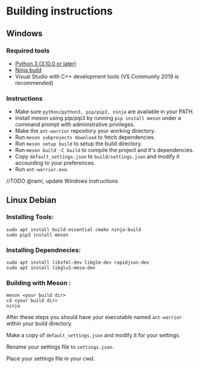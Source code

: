 
# Building instructions

## Windows

### Required tools

- [Python 3 (3.10.0 or later)](https://www.python.org/downloads/)
- [Ninja build](https://ninja-build.org/)
- Visual Studio with C++ development tools (VS Community 2019 is recommended)

### Instructions

- Make sure `python/python3, pip/pip3, ninja` are available in your PATH.
- Install meson using pip/pip3 by running `pip install meson` under a command prompt with administrative privileges.
- Make the `ant-warrior` repository your working directory.
- Run `meson subprojects download` to fetch dependencies.
- Run `meson setup build` to setup the build directory.
- Run `meson build -C build` to compile the project and it's dependencies.
- Copy `default_settings.json` to `build/settings.json` and modify it accourding to your preferences.
- Run `ant-warrior.exe`.

//TODO @rami, update Windows instructions

## Linux Debian

### Installing Tools:

```
sudo apt install build-essential cmake ninja-build
sudo pip3 install meson
```

### Installing Dependnecies:

```
sudo apt install libsfml-dev libglm-dev rapidjson-dev
sudo apt install libglu1-mesa-dev
```

### Building with Meson :
```
meson <your build dir>
cd <your build dir>
ninja
```
After these steps you should have your executable named ``ant-warrior`` within your build directory.

Make a copy of ``default_settings.json`` and modify it for your settings.

Rename your settings file to ``settings.json``.

Place your settings file in your cwd.
